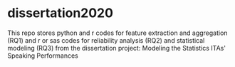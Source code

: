 # dissertation2020
This repo stores python and r codes for feature extraction and aggregation (RQ1) and r or sas codes for reliability analysis (RQ2) and statistical modeling (RQ3) from the dissertation project: Modeling the Statistics ITAs' Speaking Performances
